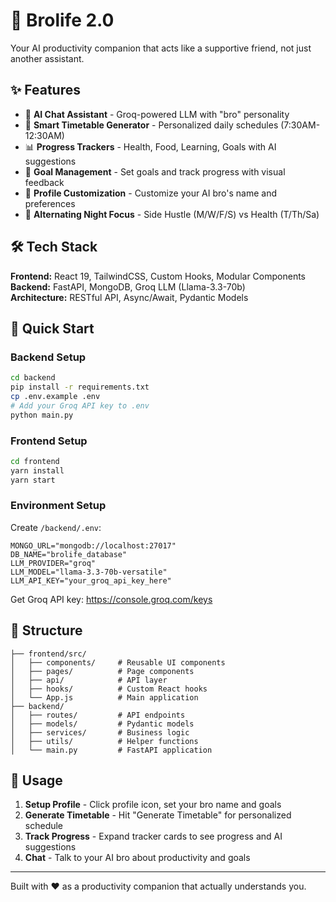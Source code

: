 # 💪 Brolife 2.0

Your AI productivity companion that acts like a supportive friend, not just another assistant.

## ✨ Features

- 🤖 **AI Chat Assistant** - Groq-powered LLM with "bro" personality
- 📅 **Smart Timetable Generator** - Personalized daily schedules (7:30AM-12:30AM)
- 📊 **Progress Trackers** - Health, Food, Learning, Goals with AI suggestions
- 🎯 **Goal Management** - Set goals and track progress with visual feedback
- 👤 **Profile Customization** - Customize your AI bro's name and preferences
- 🌙 **Alternating Night Focus** - Side Hustle (M/W/F/S) vs Health (T/Th/Sa)

## 🛠️ Tech Stack

**Frontend:** React 19, TailwindCSS, Custom Hooks, Modular Components  
**Backend:** FastAPI, MongoDB, Groq LLM (Llama-3.3-70b)  
**Architecture:** RESTful API, Async/Await, Pydantic Models

## 🚀 Quick Start

### Backend Setup
```bash
cd backend
pip install -r requirements.txt
cp .env.example .env
# Add your Groq API key to .env
python main.py
```

### Frontend Setup
```bash
cd frontend
yarn install
yarn start
```

### Environment Setup
Create `/backend/.env`:
```env
MONGO_URL="mongodb://localhost:27017"
DB_NAME="brolife_database"
LLM_PROVIDER="groq"
LLM_MODEL="llama-3.3-70b-versatile"
LLM_API_KEY="your_groq_api_key_here"
```

Get Groq API key: https://console.groq.com/keys

## 📁 Structure

```
├── frontend/src/
│   ├── components/     # Reusable UI components
│   ├── pages/          # Page components
│   ├── api/            # API layer
│   ├── hooks/          # Custom React hooks
│   └── App.js          # Main application
├── backend/
│   ├── routes/         # API endpoints
│   ├── models/         # Pydantic models
│   ├── services/       # Business logic
│   ├── utils/          # Helper functions
│   └── main.py         # FastAPI application
```

## 🎯 Usage

1. **Setup Profile** - Click profile icon, set your bro name and goals
2. **Generate Timetable** - Hit "Generate Timetable" for personalized schedule
3. **Track Progress** - Expand tracker cards to see progress and AI suggestions
4. **Chat** - Talk to your AI bro about productivity and goals

---

Built with ❤️ as a productivity companion that actually understands you.